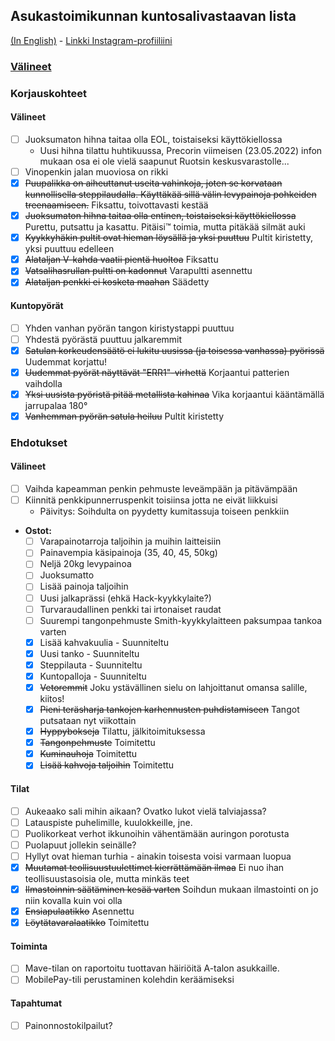 ## Asukastoimikunnan kuntosalivastaavan lista
[(In English)](README.md) - [Linkki Instagram-profiiliini](https://www.instagram.com/sund_berg/)

### [Välineet](Items.md)

### Korjauskohteet

#### Välineet
- [ ] Juoksumaton hihna taitaa olla EOL, toistaiseksi käyttökiellossa
  - Uusi hihna tilattu huhtikuussa, Precorin viimeisen (23.05.2022) infon mukaan osa ei ole vielä saapunut Ruotsin keskusvarastolle...
- [ ] Vinopenkin jalan muoviosa on rikki
- [x] ~~Puupalikka on aiheuttanut useita vahinkoja, joten se korvataan kunnollisella steppilaudalla. Käyttäkää sillä välin levypainoja pohkeiden treenaamiseen.~~ Fiksattu, toivottavasti kestää
- [x] ~~Juoksumaton hihna taitaa olla entinen, toistaiseksi käyttökiellossa~~ Purettu, putsattu ja kasattu. Pitäisi™ toimia, mutta pitäkää silmät auki
- [x] ~~Kyykkyhäkin pultit ovat hieman löysällä ja yksi puuttuu~~ Pultit kiristetty, yksi puuttuu edelleen
- [x] ~~Alataljan V-kahda vaatii pientä huoltoa~~ Fiksattu
- [x] ~~Vatsalihasrullan pultti on kadonnut~~ Varapultti asennettu
- [x] ~~Alataljan penkki ei kosketa maahan~~ Säädetty

#### Kuntopyörät

- [ ] Yhden vanhan pyörän tangon kiristystappi puuttuu
- [ ] Yhdestä pyörästä puuttuu jalkaremmit
- [x] ~~Satulan korkeudensäätö ei lukitu uusissa (ja toisessa vanhassa) pyörissä~~ Uudemmat korjattu!
- [x] ~~Uudemmat pyörät näyttävät "ERR1"-virhettä~~ Korjaantui patterien vaihdolla
- [x] ~~Yksi uusista pyöristä pitää metallista kahinaa~~ Vika korjaantui kääntämällä jarrupalaa 180°
- [x] ~~Vanhemman pyörän satula heiluu~~ Pultit kiristetty

### Ehdotukset

#### Välineet

- [ ] Vaihda kapeamman penkin pehmuste leveämpään ja pitävämpään
- [ ] Kiinnitä penkkipunnerruspenkit toisiinsa jotta ne eivät liikkuisi 
    - Päivitys: Soihdulta on pyydetty kumitassuja toiseen penkkiin
- **Ostot:**
  - [ ] Varapainotarroja taljoihin ja muihin laitteisiin
  - [ ] Painavempia käsipainoja (35, 40, 45, 50kg)
  - [ ] Neljä 20kg levypainoa
  - [ ] Juoksumatto
  - [ ] Lisää painoja taljoihin
  - [ ] Uusi jalkaprässi (ehkä Hack-kyykkylaite?)
  - [ ] Turvaraudallinen penkki tai irtonaiset raudat
  - [ ] Suurempi tangonpehmuste Smith-kyykkylaitteen paksumpaa tankoa varten
  - [x] Lisää kahvakuulia - Suunniteltu
  - [x] Uusi tanko - Suunniteltu
  - [x] Steppilauta - Suunniteltu
  - [x] Kuntopalloja - Suunniteltu
  - [x] ~~Vetoremmit~~ Joku ystävällinen sielu on lahjoittanut omansa salille, kiitos!
  - [x] ~~Pieni teräsharja tankojen karhennusten puhdistamiseen~~ Tangot putsataan nyt viikottain
  - [x] ~~Hyppybokseja~~ Tilattu, jälkitoimituksessa
  - [x] ~~Tangonpehmuste~~ Toimitettu
  - [x] ~~Kuminauhoja~~ Toimitettu
  - [x] ~~Lisää kahvoja taljoihin~~ Toimitettu

#### Tilat

- [ ] Aukeaako sali mihin aikaan? Ovatko lukot vielä talviajassa?
- [ ] Latauspiste puhelimille, kuulokkeille, jne.
- [ ] Puolikorkeat verhot ikkunoihin vähentämään auringon porotusta
- [ ] Puolapuut jollekin seinälle?
- [ ] Hyllyt ovat hieman turhia - ainakin toisesta voisi varmaan luopua
- [x] ~~Muutamat teollisuustuulettimet kierrättämään ilmaa~~ Ei nuo ihan teollisuustasoisia ole, mutta minkäs teet
- [x] ~~Ilmastoinnin säätäminen kesää varten~~ Soihdun mukaan ilmastointi on jo niin kovalla kuin voi olla
- [x] ~~Ensiapulaatikko~~ Asennettu
- [x] ~~Löytätavaralaatikko~~ Toimitettu

#### Toiminta
- [ ] Mave-tilan on raportoitu tuottavan häiriöitä A-talon asukkaille.
- [ ] MobilePay-tili perustaminen kolehdin keräämiseksi 

#### Tapahtumat
- [ ] Painonnostokilpailut?
